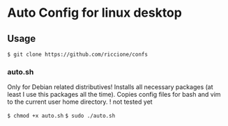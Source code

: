 # Auto Config for linux desktop

## Usage

`$ git clone https://github.com/riccione/confs`

### auto.sh

Only for Debian related distributives!
Installs all necessary packages (at least I use this packages all the time).
Copies config files for bash and vim to the current user home directory.
! not tested yet

`$ chmod +x auto.sh`
`$ sudo ./auto.sh`

